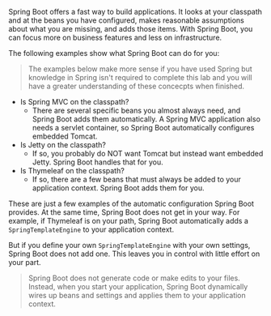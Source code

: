 Spring Boot offers a fast way to build applications. It looks at your classpath and at the beans you have configured, makes reasonable assumptions about what you are missing, and adds those items. With Spring Boot, you can focus more on business features and less on infrastructure.

The following examples show what Spring Boot can do for you: 
> The examples below make more sense if you have used Spring but knowledge in Spring isn't required to complete this lab and you will have a greater understanding of these concecpts when finished.
*   Is Spring MVC on the classpath? 
    * There are several specific beans you almost always need, and Spring Boot adds them automatically. A Spring MVC application also needs a servlet container, so Spring Boot automatically configures embedded Tomcat.
*   Is Jetty on the classpath? 
    * If so, you probably do NOT want Tomcat but instead want embedded Jetty. Spring Boot handles that for you.
*   Is Thymeleaf on the classpath? 
    * If so, there are a few beans that must always be added to your application context. Spring Boot adds them for you.

These are just a few examples of the automatic configuration Spring Boot provides. At the same time, Spring Boot does not get in your way. For example, if Thymeleaf is on your path, Spring Boot automatically adds a `SpringTemplateEngine` to your application context. 

But if you define your own `SpringTemplateEngine` with your own settings, Spring Boot does not add one. This leaves you in control with little effort on your part.

> Spring Boot does not generate code or make edits to your files. Instead, when you start your application, Spring Boot dynamically wires up beans and settings and applies them to your application context.